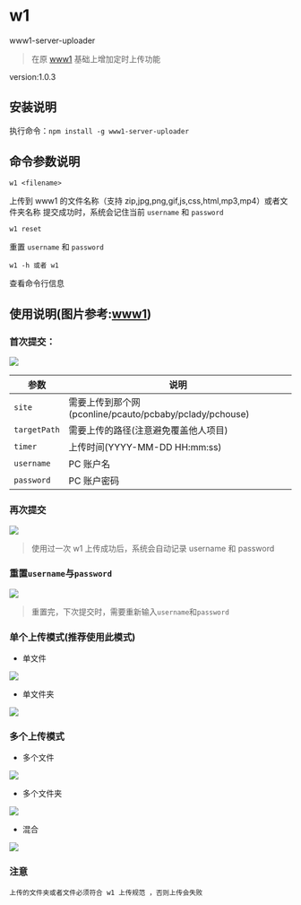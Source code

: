 # w1

www1-server-uploader

> 在原 [www1](https://www.npmjs.com/package/www1) 基础上增加定时上传功能

version:1.0.3

## 安装说明

执行命令：`npm install -g www1-server-uploader`

## 命令参数说明

```
w1 <filename>
```

上传到 www1 的文件名称（支持 zip,jpg,png,gif,js,css,html,mp3,mp4）或者文件夹名称
提交成功时，系统会记住当前 `username` 和 `password`

```
w1 reset
```

重置 `username` 和 `password`

```
w1 -h 或者 w1
```

查看命令行信息

## 使用说明(图片参考:[www1](https://www.npmjs.com/package/www1))

### 首次提交：

![](https://www1.pcauto.com.cn/test/gz20210701/npm/www1/1.png)

| 参数         | 说明                                                    |
| ------------ | ------------------------------------------------------- |
| `site`       | 需要上传到那个网(pconline/pcauto/pcbaby/pclady/pchouse) |
| `targetPath` | 需要上传的路径(注意避免覆盖他人项目)                    |
| `timer`      | 上传时间(YYYY-MM-DD HH:mm:ss)                           |
| `username`   | PC 账户名                                               |
| `password`   | PC 账户密码                                             |

### 再次提交

![](https://www1.pcauto.com.cn/test/gz20210701/npm/www1/2.jpg)

> 使用过一次 w1 上传成功后，系统会自动记录 username 和 password

### 重置`username`与`password`

![](https://www1.pcauto.com.cn/test/gz20210701/npm/www1/3.png)

> 重置完，下次提交时，需要重新输入`username`和`password`

### 单个上传模式(推荐使用此模式)

- 单文件

![](https://www1.pcauto.com.cn/test/gz20210701/npm/www1/2.jpg)

- 单文件夹

![](https://www1.pcauto.com.cn/test/gz20210701/npm/www1/4.png)

### 多个上传模式

- 多个文件

![](https://www1.pcauto.com.cn/test/gz20210701/npm/www1/5.png)

- 多个文件夹

![](https://www1.pcauto.com.cn/test/gz20210701/npm/www1/6.png)

- 混合

![](https://www1.pcauto.com.cn/test/gz20210701/npm/www1/7.png)

### 注意

```
上传的文件夹或者文件必须符合 w1 上传规范 ，否则上传会失败
```
